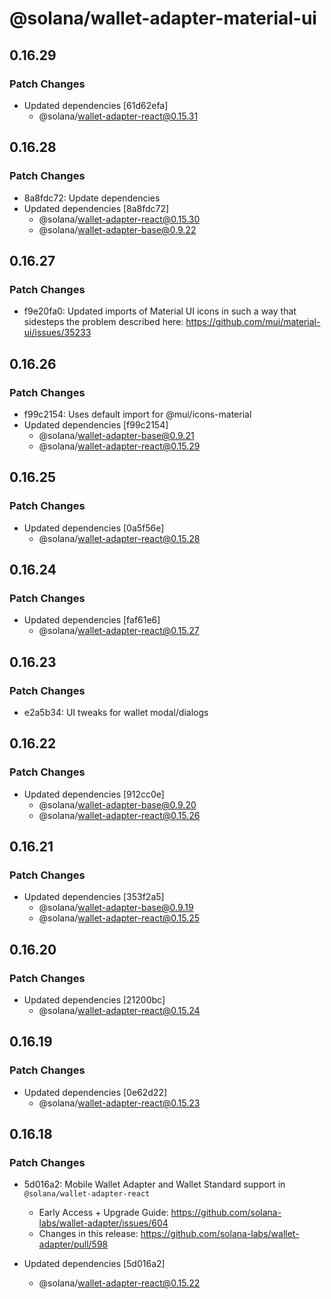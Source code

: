 # @solana/wallet-adapter-material-ui

## 0.16.29

### Patch Changes

-   Updated dependencies [61d62efa]
    -   @solana/wallet-adapter-react@0.15.31

## 0.16.28

### Patch Changes

-   8a8fdc72: Update dependencies
-   Updated dependencies [8a8fdc72]
    -   @solana/wallet-adapter-react@0.15.30
    -   @solana/wallet-adapter-base@0.9.22

## 0.16.27

### Patch Changes

-   f9e20fa0: Updated imports of Material UI icons in such a way that sidesteps the problem described here: https://github.com/mui/material-ui/issues/35233

## 0.16.26

### Patch Changes

-   f99c2154: Uses default import for @mui/icons-material
-   Updated dependencies [f99c2154]
    -   @solana/wallet-adapter-base@0.9.21
    -   @solana/wallet-adapter-react@0.15.29

## 0.16.25

### Patch Changes

-   Updated dependencies [0a5f56e]
    -   @solana/wallet-adapter-react@0.15.28

## 0.16.24

### Patch Changes

-   Updated dependencies [faf61e6]
    -   @solana/wallet-adapter-react@0.15.27

## 0.16.23

### Patch Changes

-   e2a5b34: UI tweaks for wallet modal/dialogs

## 0.16.22

### Patch Changes

-   Updated dependencies [912cc0e]
    -   @solana/wallet-adapter-base@0.9.20
    -   @solana/wallet-adapter-react@0.15.26

## 0.16.21

### Patch Changes

-   Updated dependencies [353f2a5]
    -   @solana/wallet-adapter-base@0.9.19
    -   @solana/wallet-adapter-react@0.15.25

## 0.16.20

### Patch Changes

-   Updated dependencies [21200bc]
    -   @solana/wallet-adapter-react@0.15.24

## 0.16.19

### Patch Changes

-   Updated dependencies [0e62d22]
    -   @solana/wallet-adapter-react@0.15.23

## 0.16.18

### Patch Changes

-   5d016a2: Mobile Wallet Adapter and Wallet Standard support in `@solana/wallet-adapter-react`

    -   Early Access + Upgrade Guide: https://github.com/solana-labs/wallet-adapter/issues/604
    -   Changes in this release: https://github.com/solana-labs/wallet-adapter/pull/598

-   Updated dependencies [5d016a2]
    -   @solana/wallet-adapter-react@0.15.22
